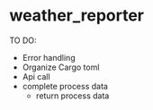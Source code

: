 # weather_reporter
TO DO:
- Error handling
- Organize Cargo toml
- Api call
- complete process data 
    - return process data
